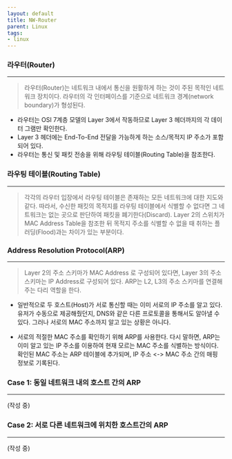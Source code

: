 ```yaml
---
layout: default
title: NW-Router
parent: Linux
tags:
- linux
---
```


### 라우터(Router)
---
> 라우터(Router)는 네트워크 내에서 통신을 원활하게 하는 것이 주된 목적인 네트워크 장치이다. 라우터의 각 인터페이스를 기준으로 네트워크 경계(network boundary)가 형성된다.

- 라우터는 OSI 7계층 모델의 Layer 3에서 작동하므로 Layer 3 헤더까지의 각 데이터 그램만 확인한다.
- Layer 3 헤더에는 End-To-End 전달을 가능하게 하는 소스/목적지 IP 주소가 포함되어 있다.
- 라우터는 통신 및 패킷 전송을 위해 라우팅 테이블(Routing Table)을 참조한다.

### 라우팅 테이블(Routing Table)
---
> 각각의 라우터 입장에서 라우팅 테이블은 존재하는 모든 네트워크에 대한 지도와 같다. 따라서, 수신한 패킷의 목적지를 라우팅 테이블에서 식별할 수 없다면 그 네트워크는 없는 곳으로 판단하여 패킷을 폐기한다(Discard). Layer 2의 스위치가 MAC Address Table을 참조한 뒤 목적지 주소를 식별할 수 없을 때 취하는 플러딩(Flood)과는 차이가 있는 부분이다.


### Address Resolution Protocol(ARP)
---
> Layer 2의 주소 스키마가 MAC Address 로 구성되어 있다면, Layer 3의 주소 스키마는 IP Address로 구성되어 있다. ARP는 L2, L3의 주소 스키마를 연결해주는 다리 역할을 한다. 

- 일반적으로 두 호스트(Host)가 서로 통신할 때는 이미 서로의 IP 주소를 알고 있다. 유저가 수동으로 제공해줬던지, DNS와 같은 다른 프로토콜을 통해서도 알아낼 수 있다. 그러나 서로의 MAC 주소까지 알고 있는 상황은 아니다. 

- 서로의 적절한 MAC 주소를 확인하기 위해 ARP를 사용한다. 다시 말하면, ARP는 이미 알고 있는 IP 주소를 이용하여 현재 모르는 MAC 주소를 식별하는 방식이다. 확인된 MAC 주소는 ARP 테이블에 추가되며, IP 주소 <-> MAC 주소 간의 매핑 정보로 기록된다.


### Case 1: 동일 네트워크 내의 호스트 간의 ARP
---
(작성 중)

### Case 2: 서로 다른 네트워크에 위치한 호스트간의 ARP
---
(작성 중)

